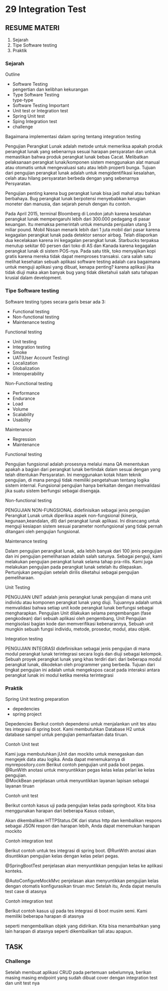 # 29 Integration Test

## RESUME MATERI
1. Sejarah
2. Tipe Software testing
3. Praktik

### Sejarah
Outline 
- Software Testing\
pengertian dan kelibhan kekurangan
- Type Software Testing\
type-type
- Software Testing Important
- Unit test or Integration test
- Spring Unit test
- Sping Integration test
- challenge

Bagaimana implementasi dalam spring tentang integration testing

Pengujian Perangkat Lunak adalah metode untuk memeriksa apakah produk perangkat lunak yang sebenarnya sesuai harapan persyaratan dan untuk memastikan bahwa produk perangkat lunak bebas Cacat. Melibatkan pelaksanaan perangkat lunak/komponen sistem menggunakan alat manual atau otomatis untuk mengevaluasi satu atau lebih properti bunga. Tujuan dari pengujian perangkat lunak adalah untuk mengidentifikasi kesalahan, celah atau hilang persyaratan berbeda dengan yang sebenarnya Persyaratan.

Pengujian penting karena bug perangkat lunak bisa jadi mahal atau bahkan berbahaya. Bug perangkat lunak berpotensi menyebabkan kerugian moneter dan manusia, dan sejarah penuh dengan itu contoh.

Pada April 2015, terminal Bloomberg di London jatuh karena kesalahan perangkat lunak mempengaruhi lebih dari 300.000 pedagang di pasar keuangan. Itu memaksa pemerintah untuk menunda penjualan utang 3 miliar pound. Mobil Nissan menarik lebih dari 1 juta mobil dari pasar karena kegagalan perangkat lunak pada detektor sensor airbag. Telah dilaporkan dua kecelakaan karena ini kegagalan perangkat lunak. Starbucks terpaksa menutup sekitar 60 persen dari toko di AS dan Kanada karena kegagalan perangkat lunak di sistem POS-nya. Pada satu titik, toko menyajikan kopi gratis karena mereka tidak dapat memproses transaksi. cara salah satu melihat kesehatan sebuah aplikasi 
software testing adalah cara bagaimana untuk menguji aplikasi yang dibuat, kenapa penting? karena aplikasi jika tidak diuji maka akan banyak bug yang tidak diketahuii salah satu tahapan krusial dalam development.

### Tipe Software testing
Software testing types secara garis besar ada 3:
- Functional testing
- Non-functional testing
- Maintenance testing

Functional testing
- Unit testing
- Integration testing
- Smoke
- UAT(User Account Testing)
- Localization
- Globalization
- Interoperability

Non-Functional testing
- Performance
- Endurance
- Load
- Volume
- Scalability
- Usability

Maintenance
- Regression
- Maintenance

Functional testing

Pengujian fungsional adalah prosesnya melalui mana QA menentukan apakah a bagian dari perangkat lunak bertindak dalam sesuai dengan yang telah ditentukan Persyaratan. Ini menggunakan kotak hitam teknik pengujian, di mana penguji tidak memiliki pengetahuan tentang logika sistem internal. Fungsional pengujian hanya berkaitan dengan memvalidasi jika suatu sistem berfungsi sebagai disengaja.

Non-functional testing

PENGUJIAN NON-FUNGSIONAL didefinisikan sebagai jenis pengujian Perangkat Lunak untuk diperiksa aspek non-fungsional (kinerja, kegunaan,keandalan, dll) dari perangkat lunak aplikasi. Ini dirancang untuk menguji kesiapan sistem sesuai parameter nonfungsional yang tidak pernah ditangani oleh pengujian fungsional.

Maintenance testing

Dalam pengujian perangkat lunak, ada lebih banyak dari 100 jenis pengujian dan ini pengujian pemeliharaan adalah salah satunya. Sebagai penguji, kami melakukan pengujian perangkat lunak selama tahap pra-rilis. Kami juga melakukan pengujian pada perangkat lunak setelah itu dilepaskan. Pertunjukan pengujian setelah dirilis diketahui sebagai pengujian pemeliharaan.

Unit Testing

PENGUJIAN UNIT adalah jenis perangkat lunak pengujian di mana unit individu atau komponen perangkat lunak yang diuji. Tujuannya adalah untuk memvalidasi bahwa setiap unit kode perangkat lunak berfungsi sebagai mengharapkan. Pengujian Unit dilakukan selama pengembangan (fase pengkodean) dari sebuah aplikasi oleh pengembang, Unit Pengujian mengisolasi bagian kode dan memverifikasi kebenarannya, Sebuah unit mungkin sebuah fungsi individu, metode, prosedur, modul, atau objek.

Integration testing

PENGUJIAN INTEGRASI didefinisikan sebagai jenis pengujian di mana modul perangkat lunak terintegrasi secara logis dan diuji sebagai kelompok. Sebuah proyek perangkat lunak yang khas terdiri dari: dari beberapa modul perangkat lunak, dikodekan oleh programmer yang berbeda. Tujuan dari tingkat pengujian ini adalah untuk mengekspos cacat pada interaksi antara perangkat lunak ini modul ketika mereka terintegrasi

### Praktik

Spring Unit testing preparation
- depedencies
- spring project

Depedencies
Berikut contoh dependensi untuk menjalankan unit tes atau tes integrasi di spring boot. Kami membutuhkan Database H2 untuk database sampel untuk pengujian pemanfaatan data tiruan.

Contoh Unit test

Kami juga membutuhkan jUnit dan mockito untuk menegaskan dan mengejek data atau logika. Anda dapat menemukannya di mynrepository.com Berikut contoh pengujian unit pada boot pegas.\
@RunWith anotasi untuk menyuntikkan pegas kelas kelas pelari ke kelas pengujian.\
@MockBean penjelasan untuk menyuntikkan layanan lapisan sebagai layanan tiruan


Contoh unit test

Berikut contoh kasus uji pada pengujian kelas
pada springboot. Kita bisa menggunakan harapan dari beberapa Kasus cobaan,

Akan dikembalikan HTTPStatus.OK dari status http dan kembalikan respons sebagai JSON respon dan harapan lebih, Anda dapat menemukan harapan mockito


Contoh integration test

Berikut contoh untuk tes integrasi di spring boot.
@RunWith anotasi akan disuntikkan pengujian kelas dengan kelas pelari pegas.

@SpringBootTest penjelasan akan menyuntikkan pengujian kelas ke aplikasi konteks.

@AutoConfigureMockMvc penjelasan akan menyuntikkan pengujian kelas dengan otomatis konfigurasikan tiruan mvc Setelah itu, Anda dapat menulis test case di atasnya

Contoh integration test

Berikut contoh kasus uji pada tes integrasi di boot musim semi. Kami memiliki beberapa harapan di atasnya

seperti mengembalikan objek yang didirikan. Kita bisa menambahkan yang lain harapan di atasnya seperti dikembalikan tali atau apapun.



## TASK

### Challenge

Setelah membuat aplikasi CRUD pada pertemuan sebelumnya, berikan masing masing endpoint yang sudah dibuat cover dengan integration test dan unit test nya
